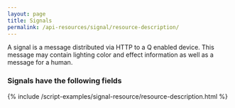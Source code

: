 ```yaml
---
layout: page
title: Signals
permalink: /api-resources/signal/resource-description/
---
```



<!-- {% include api_transition_header.html %} -->

A signal is a message distributed via HTTP to a Q enabled device. This message may contain lighting
color and effect information as well as a message for a human.

### Signals have the following fields

{% include /script-examples/signal-resource/resource-description.html %}
